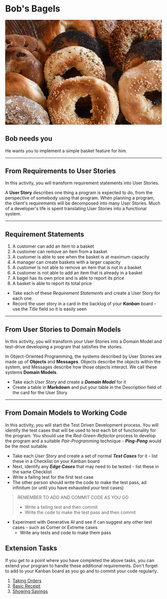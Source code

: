 # Bob's Bagels

![Bob's Bagels](./images/bagels.jpg)

## Bob needs you

He wants you to implement a simple basket feature for him.

---

## From Requirements to User Stories

In this activity, you will transform requirement statements into User Stories.

A **User Story** describes one thing a program is expected to do, from the perspective of somebody using that program. When planning a program, the client's requirements will be decomposed into many User Stories. Much of a developer's life is spent translating User Stories into a functional system.

---

## Requirement Statements

1. A customer can add an item to a basket
2. A customer can remove an item from a basket
3. A customer is able to see when the basket is at maximum capacity
4. A manager can create baskets with a larger capacity
5. A customer is not able to remove an item that is not in a basket
6. A customer is not able to add an item that is already in a basket
7. A bagel has its own price and is able to report its price
8. A basket is able to report its total price

- Take each of these *Requirement Statements* and create a User Story for each one.
- Record the user story in a card in the backlog of your ***Kanban*** board - use the *Title* field so it is easily seen

---

## From User Stories to Domain Models

In this activity, you will transform your User Stories into a Domain Model and test-drive developing a program that satisfies the stories.

In Object-Oriented Programming, the systems described by User Stories are made up of **Objects** and **Messages**. Objects describe the objects within the system, and Messages describe how those objects interact. We call these systems **Domain Models**.

- Take each *User Story* and create a ***Domain Model*** for it
- Create a table in **Markdown** and put your table in the Description field of the card for the User Story

---

## From Domain Models to Working Code

In this activity, you will start the Test Driven Development process.  You will identify the test cases that will be used to test each bit of functionality for the program.  You should use the *Red-Green-Refactor* process to develop the program and a suitable *Pair-Programming* technique - ***Ping-Pong*** would be the most suitable.

- Take each *User Story* and create a set of normal ***Test Cases*** for it - list these in a Checklist on your Kanban board
- Next, identify any ***Edge Cases*** that may need to be tested - list these in the same Checklist
- Write a failing test for the first test case
- The other person should write the code to make the test pass, ad infinitum (or until you have exhausted your test cases)

> REMEMBER TO ADD AND COMMIT CODE AS YOU GO
>
> - Write a failing test and then commit
> - Write the code to make the test pass and then commit
>

- Experiment with Generative AI and see if can suggest any other test cases - such as Corner or Extreme cases
  - Write any tests and code to make them pass

## Extension Tasks

If you get to a point where you have completed the above tasks, you can extend your program to handle these additional requirements.  Don't forget to add to your Kanban board as you go and to commit your code regularly.

1. [Taking Orders](bobs-bagels-extension-1.md)
2. [Basic Receipt](bobs-bagels-extension-2.md)
3. [Showing Savings](bobs-bagels-extension-3.md)
